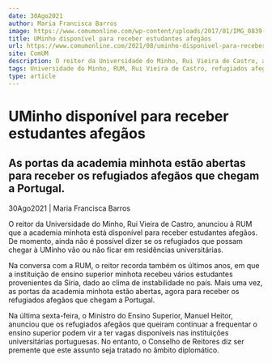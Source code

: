 ```yaml
---
date: 30Ago2021
author: Maria Francisca Barros
image: https://www.comumonline.com/wp-content/uploads/2017/01/IMG_0839-T55-1500x1000.jpg
title: UMinho disponível para receber estudantes afegãos
url: https://www.comumonline.com/2021/08/uminho-disponivel-para-receber-estudantes-afegaos/
site: ComUM
description: O reitor da Universidade do Minho, Rui Vieira de Castro, anunciou à RUM que a academia minhota está disponível para receber estudantes afegãos.
tags: Universidade do Minho, RUM, Rui Vieira de Castro, refugiados afegãos, estudantes afegãos
type: article
---
```



# UMinho disponível para receber estudantes afegãos

## As portas da academia minhota estão abertas para receber os refugiados afegãos que chegam a Portugal.

30Ago2021 | Maria Francisca Barros

O reitor da Universidade do Minho, Rui Vieira de Castro, anunciou à RUM que a academia minhota está disponível para receber estudantes afegãos. De momento, ainda não é possível dizer se os refugiados que possam chegar à UMinho vão ou não ficar em residências universitárias.

Na conversa com a RUM, o reitor recorda também os últimos anos, em que a instituição de ensino superior minhota recebeu vários estudantes provenientes da Síria, dado ao clima de instabilidade no país. Mais uma vez, as portas da academia minhota estão abertas, agora para receber os refugiados afegãos que chegam a Portugal.

Na última sexta-feira, o Ministro do Ensino Superior, Manuel Heitor, anunciou que os refugiados afegãos que queiram continuar a frequentar o ensino superior podem vir a ter vagas disponíveis nas instituições universitárias portuguesas. No entanto, o Conselho de Reitores diz ser premente que este assunto seja tratado no âmbito diplomático.

